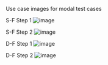 Use case images for modal test cases

S-F Step 1 ![image](https://user-images.githubusercontent.com/73354907/142690914-a514510b-3070-4a38-ad76-06187307407a.png)

S-F Step 2 ![image](https://user-images.githubusercontent.com/73354907/142691094-d11d0eb2-3670-4acb-a847-642c8ed3f12c.png)

D-F Step 1 ![image](https://user-images.githubusercontent.com/73354907/142691259-6d537a26-5777-41ed-bbee-b1ff1be9d310.png)

D-F Step 2 ![image](https://user-images.githubusercontent.com/73354907/142691289-27fe2c12-d3dc-4142-b948-beaf7e1cd1c8.png)



